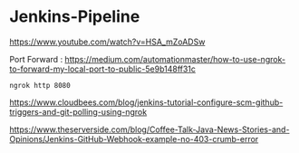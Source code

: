 # Jenkins-Pipeline

https://www.youtube.com/watch?v=HSA_mZoADSw

Port Forward : https://medium.com/automationmaster/how-to-use-ngrok-to-forward-my-local-port-to-public-5e9b148ff31c

```
ngrok http 8080
```

https://www.cloudbees.com/blog/jenkins-tutorial-configure-scm-github-triggers-and-git-polling-using-ngrok

https://www.theserverside.com/blog/Coffee-Talk-Java-News-Stories-and-Opinions/Jenkins-GitHub-Webhook-example-no-403-crumb-error
